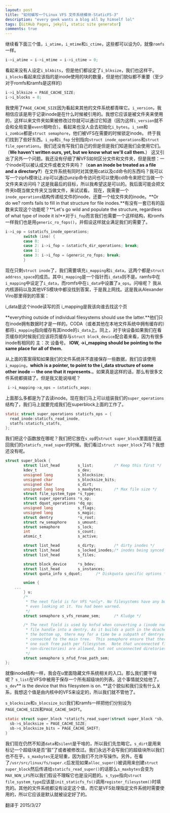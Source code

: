 ```yaml
---
layout: post
title: "如何编写一个Linux VFS 文件系统模块-StaticFS-3"
description: "every geek wants a blog all by himself lol"
tags: [GitHub Pages, jekyll, static site generator]
comments: true
---
```

继续看下面三个值，`i_atime`，`i_mtime`和`i_ctime`，这些都可以设为0，就像`romfs`一样。

~~~c
i->i_atime = i->i_mtime = i->i_ctime = 0;
~~~

看起来没有人设定`i_blkbits`，但是他们都设定了`i_blksize`，我们也这样干。`i_blocks`看起来应该指的是inode使用的块的数量，但是他们貌似都不重要（至少对于romfs和ramfs是这样的）

~~~c
i->i_blksize = PAGE_CACHE_SIZE;
i->i_blocks = 0;
~~~

我使用了`PAGE_CACHE_SIZE`因为看起来其他的文件系统都青睐它。`i_version`，我相信应该是用于记录inode是在什么时候被引用的。我想它应该是被文件夹来使用的，这样以来文件夹如果被修改过你就可以通过它知道（因为这样`i_version`就不会和全局变量`event`相吻合）。看起来也没人会去初始化`i_bytes`。`i_sem`和`i_zombie`都是`struct semaphore`，他们被VFS在需要的时候锁定inode。
终于我们找到了些好东西。`i_op`和`i_fop` 分别指向`struct inode_operations`和`struct file_operations`。我们还没有写我们自己的但是但是我们知道我们会使用它们。（**We haven't written ours, yet, but we know what we'll call them.**）
这又引出了另外一个问题。我还没有仔细了解VFS如何区分文件和文件夹，但是我想：一个inode可以被认成文件或者文件夹吗？（**can an inode be treated as a file and a directory?**）在文件系统有同时对其使用cat以及cd命令的东西吗？我可以写一个zipfs模块让.zip可以通过unzip命令访问也可以使用cd命令来把它当做一个文件夹来访问吗？这是我最后的目标，所以我希望这是可以的。我后面可能会把文件夹b既当做文件夹又当做文件，来试试看。
现在，我需要一个`inode_operations`结构传递给文件的inode，还要一个给文件夹的inode。**Or do we? romfs fails to fill in that structure for file inodes.**有没有一套已有的函数来实现这个功能呢？**Let's go wild and populate the structure, regardless of what type of inode it is!**对于`i_fop`而言我们也需要一个这样结构，和romfs一样我们也是用`generic_ro_fops()`，并假设这样就业满足我们的需要了。

~~~c
i->i_op = &staticfs_inode_operations;
        switch (ino) {  
        case 0:
        case 2: i->i_fop = &staticfs_dir_operations; break;
        case 1:
        case 3: i->i_fop = &generic_ro_fops; break;
        }
~~~

现在只剩`struct inode`了，我们需要填充`i_mapping`和`i_data`，这两个都是`struct address_space`的成员。其中`i_mapping`是一个指针而`i_data`则不是。ramfs中在`i_mapping`中设定了`i_data`，而romfs中在`i_data`中设置了`a_ops`。问啥呢？
我从内核源码以及其他VFS模块中都没找到答案，于是我上网找。这是我从Alexander Viro那里得到的答案：

i_data是这个inode读写的页
i_mapping是我该向谁去找这个页

**everything outside of individual filesystems should use the latter.**他们只在inode拥有数据时才是一样的。CODA（或者其他在本地文件系统中拥有缓存的）都将`i_mapping`指向缓存有其inode的`i_data`上。同上，对于块设备如果我们在看页缓存的时候我们应该将页缓存与`struct block_device`配合着来看，因为有很多inode有相同的 主：次 设备号。 **IOW, ->i_mapping should be pointing 
to the same place for all of them.**

从上面的答案得知如果我们的文件系统并不直接保存一些数据，我们应该使用`i_mapping`，**which is a pointer, to point to the i_data structure of some other inode -- the one that it represents.**。如果真是这样的话，那么有很多文件系统都搞错了。但是我又能说啥呢？

~~~c
 i->i_mapping->a_ops = &staticfs_aops;
~~~
 
上面那么多都是为了去读inode。现在我们马上可以组装我们的`super_operations`结构了，我们马上就要完成我们在superblock上面的工作了。

~~~c
static struct super_operations staticfs_ops = {
  read_inode:staticfs_read_inode,
  statfs:staticfs_statfs,
};
~~~

我们把这个函数放在哪呢？我们把它放在`s_op`的`struct super_block`里面就在返回我们的`staticfs_read_super`的时候。我们看过`struct super_block`了吗？我想还没有呢。

~~~c
struct super_block {
        struct list_head        s_list;         /* Keep this first */
        kdev_t                  s_dev;
        unsigned long           s_blocksize;
        unsigned char           s_blocksize_bits;
        unsigned char           s_dirt;
        unsigned long long      s_maxbytes;     /* Max file size */
        struct file_system_type *s_type;
        struct super_operations *s_op;
        struct dquot_operations *dq_op;
        unsigned long           s_flags;
        unsigned long           s_magic;
        struct dentry           *s_root;
        struct rw_semaphore     s_umount;
        struct semaphore        s_lock;
        int                     s_count;
        atomic_t                s_active;

        struct list_head        s_dirty;        /* dirty inodes */
        struct list_head        s_locked_inodes;/* inodes being synced */
        struct list_head        s_files;

        struct block_device     *s_bdev;
        struct list_head        s_instances;
        struct quota_info s_dquot;      /* Diskquota specific options */

        union {
    ...
        } u;
        /*
         * The next field is for VFS *only*. No filesystems have any business
         * even looking at it. You had been warned.
         */
        struct semaphore s_vfs_rename_sem;      /* Kludge */

        /* The next field is used by knfsd when converting a (inode number based)
         * file handle into a dentry. As it builds a path in the dcache tree from
         * the bottom up, there may for a time be a subpath of dentrys which is not
         * connected to the main tree.  This semaphore ensure that there is only ever
         * one such free path per filesystem.  Note that unconnected files (or other
         * non-directories) are allowed, but not unconnected diretories.
         */
        struct semaphore s_nfsd_free_path_sem;
};
~~~

就像inode结构一样，我会在u里面隐藏文件系统相关的入口。那么我们要干啥呢？
`s_list`在VFS中被用于保存一个所有超级块的列表。这个事情就交给他了。`s_dev`** is the device that this filesystem is on. **这个貌似和我们没有什么关系，我想这个值是由内核中的VFS来设定的，所以我们就不管他了。

`s_blocksize`和`s_blocsize_bit`我们和ramfs一样把他们分别设为`PAGE_CACHE_SIZE`和`PAGE_CACHE_SHIFT`。

~~~c
static struct super_block *staticfs_read_super(struct super_block *sb, void *data, int silent) {
  sb->s_blocksize = PAGE_CACHE_SIZE;
  sb->s_blocksize_bits = PAGE_CACHE_SHIFT;
}
~~~

我们现在仍然不知道`data`和`silent`是干啥的，所以我们先忽略它。`s_dirt`是用来标记一个超级块是否“脏”了或者被修改过。我们永远不会写我们的超级块所以我们也不在乎。`s_maxbytes`无足轻重，因为我们不允许写操作。另外，在看了`/usr/src/linux/fs/super.c`后发现如果`alloc_super()`被调用来创建`struct super_block`然后传递给`staticfs_read_super()`的话那么`s_maxbytes`会变为`MAX_NON_LFS`所以我们假设不理睬它也是没问题的。`s_type`指向`struct file_system_type`应该是`init_staticfs_fs()`调用`register_filesystem()`时填充的。其他的文件系统都没有设定这个值，而它是VFS处理指定文件系统时需要使用的，所以它应该是默认就被设定好了的。

翻译于 2015/3/27